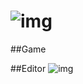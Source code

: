 ![img](http://37.221.194.71/img/pc_logo0.png)
=============================================  

##Game  

##Editor
![img](http://37.221.194.71/img/pce0.png)
